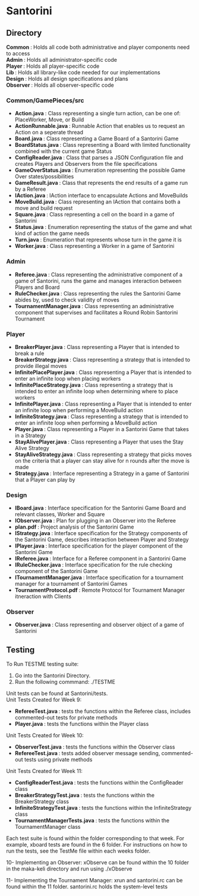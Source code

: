 <h1> Santorini</h1> 
<h2> Directory </h2> 
<b> Common </b> : Holds all code both administrative and player components need to access <br />
<b> Admin </b> : Holds all administrator-specific code <br />
<b> Player </b> : Holds all player-specific code <br />
<b> Lib </b> : Holds all library-like code needed for our implementations <br />
<b> Design </b> : Holds all design specifications and plans <br />
<b> Observer </b> : Holds all observer-specific code <br /> 

<h3> Common/GamePieces/src </h3>

 * <b> Action.java </b> : Class representing a single turn action, can be one of: PlaceWorker, Move, or Build
 * <b> ActionRunnable.java </b> : Runnable Action that enables us to request an Action on a seperate thread
 * <b> Board.java </b> : Class representing a Game Board of a Santorini Game
 * <b> BoardStatus.java </b> : Class representing a Board with limited functionality combined with the current game Status
 * <b> ConfigReader.java </b> : Class that parses a JSON Configuration file and creates Players and Observers from the file specifications
 * <b> GameOverStatus.java </b> : Enumeration representing the possible Game Over states/possibilities
 * <b> GameResult.java </b> : Class that represents the end results of a game run by a Referee
 * <b> IAction.java </b> : IAction interface to encapsulate Actions and MoveBuilds
 * <b> MoveBuild.java </b> : Class representing an IAction that contains both a move and build request
 * <b> Square.java </b> : Class representing a cell on the board in a game of Santorini
 * <b> Status.java </b> : Enumeration representing the status of the game and what kind of action the game needs
 * <b> Turn.java </b> : Enumeration that represents whose turn in the game it is
 * <b> Worker.java </b> : Class representing a Worker in a game of Santorini
 
<h3> Admin </h3> 

 * <b> Referee.java </b> : Class representing the administrative component of a game of Santorini, runs the game and manages interaction between Players and Board
 * <b> RuleChecker.java </b> : Class representing the rules the Santorini Game abides by, used to check validity of moves
 * <b> TournamentManager.java </b> : Class representing an administrative component that supervises and facilitates a Round Robin Santorini Tournament
 
 
<h3> Player </h3> 

 * <b> BreakerPlayer.java </b> : Class representing a Player that is intended to break a rule
 * <b> BreakerStrategy.java </b> : Class representing a strategy that is intended to provide illegal moves
 * <b> InfinitePlacePlayer.java </b> : Class representing a Player that is intended to enter an infinite loop when placing workers
 * <b> InfinitePlaceStrategy.java </b> : Class representing a strategy that is intended to enter an infinite loop when determining where to place workers
 * <b> InfinitePlayer.java </b> : Class representing a Player that is intended to enter an infinite loop when performing a MoveBuild action
 * <b> InfiniteStrategy.java </b> : Class representing a strategy that is intended to enter an infinite loop when performing a MoveBuild action
 * <b> Player.java </b> : Class representing a Player in a Santorini Game that takes in a Strategy
 * <b> StayAlivePlayer.java </b> : Class representing a Player that uses the Stay Alive Strategy
 * <b> StayAliveStrategy.java </b> : Class representing a strategy that picks moves on the criteria that a player can stay alive for n rounds after the move is made
 * <b> Strategy.java </b> : Interface representing a Strategy in a game of Santorini that a Player can play by
 
 
<h3> Design </h3>

 * <b> IBoard.java </b> : Interface specification for the Santorini Game Board and relevant classes, Worker and Square
 * <b> IObserver.java </b> : Plan for plugging in an Observer into the Referee
 * <b> plan.pdf </b> : Project analysis of the Santorini Game
 * <b> IStrategy.java </b> : Interface specification for the Strategy components of the Santorini Game, describes interaction between Player and Strategy
 * <b> IPlayer.java </b> : Interface specification for the player component of the Santorini Game
 * <b> IReferee.java </b> : Interface for a Referee component in a Santorini Game
 * <b> IRuleChecker.java </b> : Interface specification for the rule checking component of the Santorini Game
 * <b> ITournamentManager.java </b> : Interface specification for a tournament manager for a tournament of Santorini Games
 * <b> TournamentProtocol.pdf </b> : Remote Protocol for Tournament Manager itneraction with Clients
 
 
 <h3> Observer </h3>

 * <b> Observer.java </b> : Class representing and observer object of a game of Santorini
 
 
 <h2> Testing </h2> 
 
 To Run TESTME testing suite:
 1. Go into the Santorini Directory.
 2. Run the following commmand:
  ./TESTME
 
 Unit tests can be found at Santorini/tests. </br>
 Unit Tests Created for Week 9: </br>
  * <b> RefereeTest.java </b> : tests the functions within the Referee class, includes commented-out tests for private methods
  * <b> Player.java </b> : tests the functions within the Player class
 
 Unit Tests Created for Week 10: </br> 
  * <b> ObserverTest.java </b> : tests the functions within the Observer class
  * <b> RefereeTest.java </b> : tests added observer message sending, commented-out tests using private methods

Unit Tests Created for Week 11: </br> 
  * <b> ConfigReaderTest.java </b> : tests the functions within the ConfigReader class
  * <b> BreakerStrategyTest.java </b> : tests the functions within the BreakerStrategy class
  * <b> InfiniteStrategyTest.java </b> : tests the functions within the InfiniteStrategy class
  * <b> TournamentManagerTests.java </b> : tests the functions within the TournamentManager class

 
Each test suite is found within the folder corresponding to that week. For example, xboard tests are found in the 6 folder. For instructions on how to run the tests, see the TestMe file within each weeks folder.

10- Implementing an Observer: xObserve can be found within the 10 folder in the maka-keli directory and run using ./xObserve


11- Implementing the Tournament Manager: xrun and santorini.rc can be found within the 11 folder. santorini.rc holds the system-level tests
